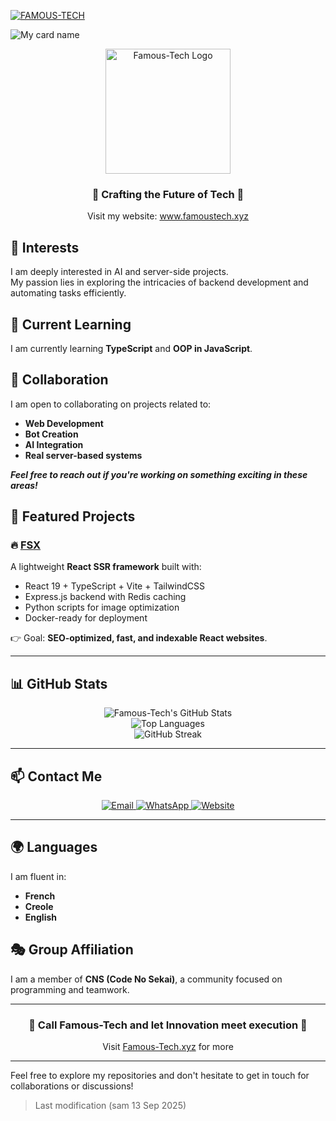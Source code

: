 [![FAMOUS-TECH](https://readme-typing-svg.demolab.com?font=Anton&size=30&pause=998&color=F51FFF&background=F7F2F20A&vCenter=true&random=false&width=480&lines=Hello+Everyone%F0%9F%91%8B!;My+Name+is+FAMOUS-TECH;I+am+a+Self+Learned+Full-Stack+Developer;I+am+from+HAITI;Nice+to+Meet+You)](https://www.famoustech.xyz)


![My card name](https://cardivo.vercel.app/api?name=FAMOUS-%20TECH%20&description=Hi,%20Welcome%20To%20My%20Profile&image=https://github.com/Famous-Tech.png?v=4&backgroundColor=brown&site=www.famoustech.xyz)
</p>

<div align="center">
  <a href="https://www.famoustech.xyz">
    <img src="https://files.catbox.moe/3edqsx.png" alt="Famous-Tech Logo" width="200" height="200" />
  </a>
</div>

<div align="center">
  <h3>🌟 Crafting the Future of Tech 🌟</h3>
  <p>Visit my website: <a href="https://www.famoustech.xyz">www.famoustech.xyz</a></p>
</div>


## 👀 Interests
I am deeply interested in AI and server-side projects.  
My passion lies in exploring the intricacies of backend development and automating tasks efficiently.

## 🌱 Current Learning
I am currently learning **TypeScript** and **OOP in JavaScript**.

## 💞️ Collaboration
I am open to collaborating on projects related to:
- **Web Development**
- **Bot Creation**
- **AI Integration**
- **Real server-based systems**

***Feel free to reach out if you're working on something exciting in these areas!***

## 🚀 Featured Projects

### 🔥 [FSX](https://github.com/Famous-Tech/FSX)  
A lightweight **React SSR framework** built with:  
- React 19 + TypeScript + Vite + TailwindCSS  
- Express.js backend with Redis caching  
- Python scripts for image optimization  
- Docker-ready for deployment  

👉 Goal: **SEO-optimized, fast, and indexable React websites**.

---

## 📊 GitHub Stats

<div align="center">
  <img src="https://github-readme-stats.vercel.app/api?username=Famous-Tech&show_icons=true&theme=dark" alt="Famous-Tech's GitHub Stats" />
</div>

<div align="center">
  <img src="https://github-readme-stats.vercel.app/api/top-langs/?username=Famous-Tech&layout=compact&theme=dark" alt="Top Languages" />
</div>

<div align="center">
  <img src="https://github-readme-streak-stats.herokuapp.com/?user=Famous-Tech&theme=dark" alt="GitHub Streak" />
</div>

---

## 📫 Contact Me

<p align="center">
  <a href="mailto:famoustechgroup@proton.me">
    <img src="https://img.shields.io/badge/Email%20Me-black?style=for-the-badge&logo=Gmail" alt="Email">
  </a>
  <a href="https://wa.me/50944156629?text=Hi+Famous-Tech+How+are+you">
    <img src="https://img.shields.io/badge/WhatsApp%20Me-red?style=for-the-badge&logo=WhatsApp" alt="WhatsApp">
  </a>
  <a href="https://www.famoustech.xyz">
    <img src="https://img.shields.io/badge/Visit%20My%20Website-blue?style=for-the-badge&logo=Google-Chrome" alt="Website">
  </a>
</p>

---

## 🌍 Languages
I am fluent in:
- **French**
- **Creole**
- **English**

## 🎭 Group Affiliation
I am a member of **CNS (Code No Sekai)**, a community focused on programming and teamwork.  

---

<div align="center">
  <h3>🚀 Call Famous-Tech and let Innovation meet execution 🚀</h3>
  <p>Visit <a href="https://www.famoustech.xyz">Famous-Tech.xyz</a> for more</p>
</div>

---

Feel free to explore my repositories and don't hesitate to get in touch for collaborations or discussions!  
> Last modification (sam 13 Sep 2025)
